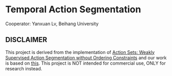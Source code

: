 # Temporal Action Segmentation

Cooperator: Yanxuan Lv, Beihang University <br>
## DISCLAIMER
This project is derived from the implementation of [Action Sets: Weakly Supervised Action Segmentation without Ordering Constraints](https://arxiv.org/abs/1706.00699) and our work is based on [this](https://github.com/alexanderrichard/action-sets). This project is NOT intended for commercial use, ONLY for research instead.<br>




